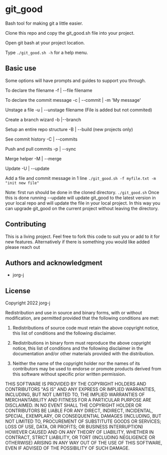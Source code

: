# git_good

Bash tool for making git a little easier.

Clone this repo and copy the git_good.sh file into your project.

Open git bash at your project location.

Type `./git_good.sh -h` for a help menu.

## Basic use

Some options will have prompts and guides to support you through.

  To declare the filename -f | --file filename

  To declare the commit message -c | --commit | -m 'My message'

  Unstage a file -u | --unstage filename (File is added but not commited)

  Create a branch wizard -b |--branch

  Setup an entire repo structure -B | --build (new projects only)

  See commit history -C | --commits

  Push and pull commits -p | --sync

  Merge helper -M | --merge

  Update -U | --update

Add a file and commit message in 1 line
`./git_good.sh -f myfile.txt -m "init new file"`

Note: first run should be done in the cloned directory. `./git_good.sh`
Once this is done running --update will update git_good to the latest version in your local repo and will update the file in your local project. In this way you can upgrade git_good on the current project without leaving the directory.


## Contributing

This is a living project. Feel free to fork this code to suit you or add to it for new features.
Alternatively if there is something you would like added please reach out

## Authors and acknowledgment

- jorg-j

## License

Copyright 2022 jorg-j

Redistribution and use in source and binary forms, with or without modification, are permitted provided that the following conditions are met:

1. Redistributions of source code must retain the above copyright notice, this list of conditions and the following disclaimer.

2. Redistributions in binary form must reproduce the above copyright notice, this list of conditions and the following disclaimer in the documentation and/or other materials provided with the distribution.

3. Neither the name of the copyright holder nor the names of its contributors may be used to endorse or promote products derived from this software without specific prior written permission.

THIS SOFTWARE IS PROVIDED BY THE COPYRIGHT HOLDERS AND CONTRIBUTORS "AS IS" AND ANY EXPRESS OR IMPLIED WARRANTIES, INCLUDING, BUT NOT LIMITED TO, THE IMPLIED WARRANTIES OF MERCHANTABILITY AND FITNESS FOR A PARTICULAR PURPOSE ARE DISCLAIMED. IN NO EVENT SHALL THE COPYRIGHT HOLDER OR CONTRIBUTORS BE LIABLE FOR ANY DIRECT, INDIRECT, INCIDENTAL, SPECIAL, EXEMPLARY, OR CONSEQUENTIAL DAMAGES (INCLUDING, BUT NOT LIMITED TO, PROCUREMENT OF SUBSTITUTE GOODS OR SERVICES; LOSS OF USE, DATA, OR PROFITS; OR BUSINESS INTERRUPTION) HOWEVER CAUSED AND ON ANY THEORY OF LIABILITY, WHETHER IN CONTRACT, STRICT LIABILITY, OR TORT (INCLUDING NEGLIGENCE OR OTHERWISE) ARISING IN ANY WAY OUT OF THE USE OF THIS SOFTWARE, EVEN IF ADVISED OF THE POSSIBILITY OF SUCH DAMAGE.

